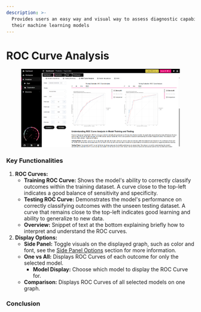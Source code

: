 ```yaml
---
description: >-
  Provides users an easy way and visual way to assess diagnostic capabilities of
  their machine learning models
---
```


# ROC Curve Analysis

<figure><img src="../../../.gitbook/assets/Exploration_ROC Curves.png" alt=""><figcaption></figcaption></figure>

### Key Functionalities

1. **ROC Curves:**
   * **Training ROC Curve:** Shows the model's ability to correctly classify outcomes within the training dataset. A curve close to the top-left indicates a good balance of sensitivity and specificity.
   * **Testing ROC Curve:** Demonstrates the model's performance on correctly classifying outcomes with the unseen testing dataset. A curve that remains close to the top-left indicates good learning and ability to generalize to new data.
   * **Overview:** Snippet of text at the bottom explaining briefly how to interpret and understand the ROC curves.
2. **Display Options:**
   * **Side Panel:** Toggle visuals on the displayed graph, such as color and font, see the [Side Panel Options](../../discovery/side-panel-options.md) section for more information.
   * **One vs All:** Displays ROC Curves of each outcome for only the selected model.
     * **Model Display:** Choose which model to display the ROC Curve for.
   * **Comparison:** Displays ROC Curves of all selected models on one graph.

### Conclusion

